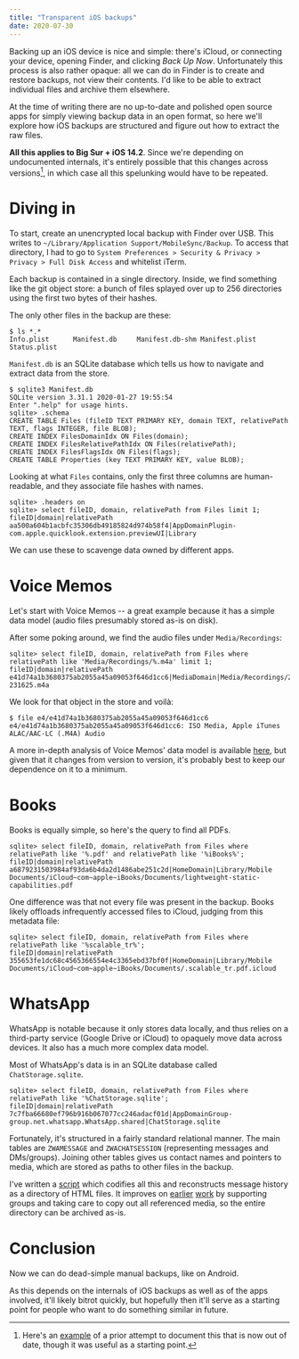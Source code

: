 ```yaml
---
title: "Transparent iOS backups"
date: 2020-07-30
---
```


Backing up an iOS device is nice and simple: there's iCloud, or connecting your device, opening Finder, and clicking _Back Up Now_.
Unfortunately this process is also rather opaque: all we can do in Finder is to create and restore backups, not view their contents.
I'd like to be able to extract individual files and archive them elsewhere.

At the time of writing there are no up-to-date and polished open source apps for simply viewing backup data in an open format, so here we'll explore how iOS backups are structured and figure out how to extract the raw files.

**All this applies to Big Sur + iOS 14.2**. Since we're depending on undocumented internals, it's entirely possible that this changes across versions[^1], in which case all this spelunking would have to be repeated.

# Diving in

To start, create an unencrypted local backup with Finder over USB. This writes to `~/Library/Application Support/MobileSync/Backup`. To access that directory, I had to go to `System Preferences > Security & Privacy > Privacy > Full Disk Access` and whitelist iTerm.

<!-- https://apple.stackexchange.com/a/390593 -->

Each backup is contained in a single directory. Inside, we find something like the git object store: a bunch of files splayed over up to 256 directories using the first two bytes of their hashes.

The only other files in the backup are these:

```
$ ls *.*
Info.plist      Manifest.db     Manifest.db-shm Manifest.plist  Status.plist
```

`Manifest.db` is an SQLite database which tells us how to navigate and extract data from the store.

```
$ sqlite3 Manifest.db
SQLite version 3.31.1 2020-01-27 19:55:54
Enter ".help" for usage hints.
sqlite> .schema
CREATE TABLE Files (fileID TEXT PRIMARY KEY, domain TEXT, relativePath TEXT, flags INTEGER, file BLOB);
CREATE INDEX FilesDomainIdx ON Files(domain);
CREATE INDEX FilesRelativePathIdx ON Files(relativePath);
CREATE INDEX FilesFlagsIdx ON Files(flags);
CREATE TABLE Properties (key TEXT PRIMARY KEY, value BLOB);
```

Looking at what `Files` contains, only the first three columns are human-readable, and they associate file hashes with names.

```
sqlite> .headers on
sqlite> select fileID, domain, relativePath from Files limit 1;
fileID|domain|relativePath
aa500a604b1acbfc35306db49185824d974b58f4|AppDomainPlugin-com.apple.quicklook.extension.previewUI|Library
```

We can use these to scavenge data owned by different apps.

# Voice Memos

Let's start with Voice Memos -- a great example because it has a simple data model (audio files presumably stored as-is on disk).

After some poking around, we find the audio files under `Media/Recordings`:

```
sqlite> select fileID, domain, relativePath from Files where relativePath like 'Media/Recordings/%.m4a' limit 1;
fileID|domain|relativePath
e41d74a1b3680375ab2055a45a09053f646d1cc6|MediaDomain|Media/Recordings/20190704 231625.m4a
```

We look for that object in the store and voilà:

```
$ file e4/e41d74a1b3680375ab2055a45a09053f646d1cc6
e4/e41d74a1b3680375ab2055a45a09053f646d1cc6: ISO Media, Apple iTunes ALAC/AAC-LC (.M4A) Audio
```

A more in-depth analysis of Voice Memos' data model is available [here](https://iopscience.iop.org/article/10.1088/1742-6596/1345/5/052053/pdf), but given that it changes from version to version, it's probably best to keep our dependence on it to a minimum.

# Books

Books is equally simple, so here's the query to find all PDFs.

```
sqlite> select fileID, domain, relativePath from Files where relativePath like '%.pdf' and relativePath like '%iBooks%';
fileID|domain|relativePath
a6879231503984af93da6b4da2d1486abe251c2d|HomeDomain|Library/Mobile Documents/iCloud~com~apple~iBooks/Documents/lightweight-static-capabilities.pdf
```

One difference was that not every file was present in the backup. Books likely offloads infrequently accessed files to iCloud, judging from this metadata file:

```
sqlite> select fileID, domain, relativePath from Files where relativePath like '%scalable_tr%';
fileID|domain|relativePath
355653fe1dc68c4565366554e4c3365ebd37bf0f|HomeDomain|Library/Mobile Documents/iCloud~com~apple~iBooks/Documents/.scalable_tr.pdf.icloud
```

# WhatsApp

WhatsApp is notable because it only stores data locally, and thus relies on a third-party service (Google Drive or iCloud) to opaquely move data across devices.
It also has a much more complex data model.

Most of WhatsApp's data is in an SQLite database called `ChatStorage.sqlite`.

```
sqlite> select fileID, domain, relativePath from Files where relativePath like '%ChatStorage.sqlite';
fileID|domain|relativePath
7c7fba66680ef796b916b067077cc246adacf01d|AppDomainGroup-group.net.whatsapp.WhatsApp.shared|ChatStorage.sqlite
```

Fortunately, it's structured in a fairly standard relational manner. The main tables are `ZWAMESSAGE` and `ZWACHATSESSION` (representing messages and DMs/groups). Joining other tables gives us contact names and pointers to media, which are stored as paths to other files in the backup.

I've written a [script](https://github.com/dariusf/ios-backup) which codifies all this and reconstructs message history as a directory of HTML files. It improves on [earlier](https://medium.com/@1522933668924/extracting-whatsapp-messages-from-backups-with-code-examples-49186de94ab4) [work](https://github.com/pixel3rr0r/whatsapp_chat_dump) by supporting groups and taking care to copy out all referenced media, so the entire directory can be archived as-is.

# Conclusion

Now we can do dead-simple manual backups, like on Android.

As this depends on the internals of iOS backups as well as of the apps involved, it'll likely bitrot quickly, but hopefully then it'll serve as a starting point for people who want to do something similar in future.

[^1]: Here's an [example](https://commons.erau.edu/cgi/viewcontent.cgi?article=1099&context=jdfsl) of a prior attempt to document this that is now out of date, though it was useful as a starting point.

